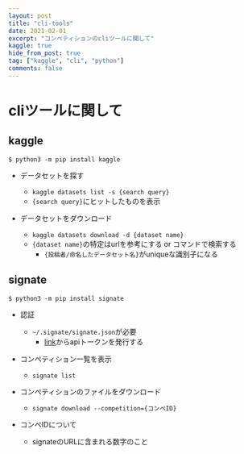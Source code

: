 ```yaml
---
layout: post
title: "cli-tools"
date: 2021-02-01
excerpt: "コンペティションのcliツールに関して"
kaggle: true
hide_from_post: true
tag: ["kaggle", "cli", "python"]
comments: false
---
```


# cliツールに関して

## kaggle

```console
$ python3 -m pip install kaggle
```
 - データセットを探す
   - `kaggle datasets list -s {search query}`
   - `{search query}`にヒットしたものを表示

 - データセットをダウンロード
   - `kaggle datasets download -d {dataset name}`
   - `{dataset name}`の特定はurlを参考にする or コマンドで検索する
     - `{投稿者/命名したデータセット名}`がuniqueな識別子になる

## signate

```console
$ python3 -m pip install signate
```
 - 認証
   - `~/.signate/signate.json`が必要  
     - [link](https://signate.jp/account_settings#)からapiトークンを発行する  

 - コンペティション一覧を表示
   - `signate list`

 - コンペティションのファイルをダウンロード
   - `signate download --competition={コンペID}`

 - コンペIDについて
   - signateのURLに含まれる数字のこと
